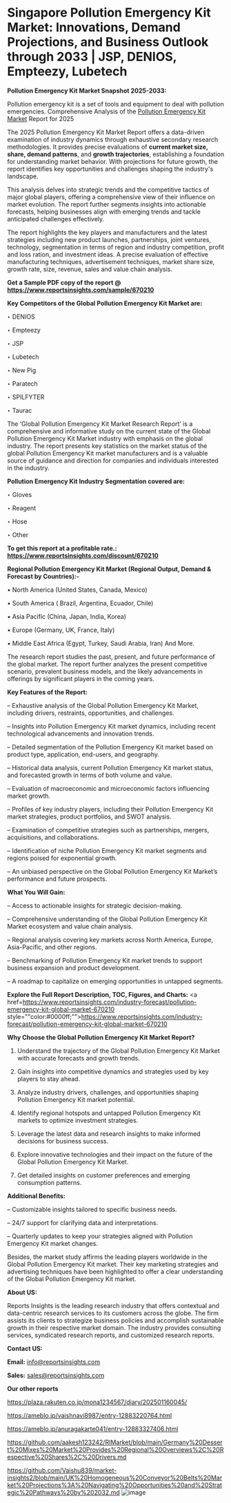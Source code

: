 # Singapore Pollution Emergency Kit Market: Innovations, Demand Projections, and Business Outlook through 2033 | JSP, DENIOS, Empteezy, Lubetech

<strong>Pollution Emergency Kit Market Snapshot 2025-2033:</strong>

Pollution emergency kit is a set of tools and equipment to deal with pollution emergencies. Comprehensive Analysis of the <a href=https://www.reportsinsights.com/sample/670210>Pollution Emergency Kit Market</a> Report for 2025

The 2025 Pollution Emergency Kit Market Report offers a data-driven examination of industry dynamics through exhaustive secondary research methodologies. It provides precise evaluations of <strong>current market size, share, demand patterns</strong>, and <strong>growth trajectories</strong>, establishing a foundation for understanding market behavior. With projections for future growth, the report identifies key opportunities and challenges shaping the industry's landscape.

This analysis delves into strategic trends and the competitive tactics of major global players, offering a comprehensive view of their influence on market evolution. The report further segments insights into actionable forecasts, helping businesses align with emerging trends and tackle anticipated challenges effectively.

The report highlights the key players and manufacturers and the latest strategies including new product launches, partnerships, joint ventures, technology, segmentation in terms of region and industry competition, profit and loss ration, and investment ideas. A precise evaluation of effective manufacturing techniques, advertisement techniques, market share size, growth rate, size, revenue, sales and value chain analysis.

<strong>Get a Sample PDF copy of the report @ <a href=https://www.reportsinsights.com/sample/670210 style=color:#0000ff;>https://www.reportsinsights.com/sample/670210</a></strong>

<strong>Key Competitors of the Global Pollution Emergency Kit Market are:</strong>

‣ DENIOS

‣ Empteezy

‣ JSP

‣ Lubetech

‣ New Pig

‣ Paratech

‣ SPILFYTER

‣ Taurac

The ‘Global Pollution Emergency Kit Market Research Report’ is a comprehensive and informative study on the current state of the Global Pollution Emergency Kit Market industry with emphasis on the global industry. The report presents key statistics on the market status of the global Pollution Emergency Kit market manufacturers and is a valuable source of guidance and direction for companies and individuals interested in the industry.

<strong>Pollution Emergency Kit Industry Segmentation covered are:</strong>

‣ Gloves

‣ Reagent

‣ Hose

‣ Other

<strong>To get this report at a profitable rate.: <a href=https://www.reportsinsights.com/discount/670210 style=color:#0000ff;>https://www.reportsinsights.com/discount/670210</a></strong>

<strong>Regional Pollution Emergency Kit Market (Regional Output, Demand &amp; Forecast by Countries):-</strong>

• North America (United States, Canada, Mexico)

• South America ( Brazil, Argentina, Ecuador, Chile)

• Asia Pacific (China, Japan, India, Korea)

• Europe (Germany, UK, France, Italy)

• Middle East Africa (Egypt, Turkey, Saudi Arabia, Iran) And More.

The research report studies the past, present, and future performance of the global market. The report further analyzes the present competitive scenario, prevalent business models, and the likely advancements in offerings by significant players in the coming years.

<strong>Key Features of the Report:</strong>

– Exhaustive analysis of the Global Pollution Emergency Kit Market, including drivers, restraints, opportunities, and challenges.

– Insights into Pollution Emergency Kit market dynamics, including recent technological advancements and innovation trends.

– Detailed segmentation of the Pollution Emergency Kit market based on product type, application, end-users, and geography.

– Historical data analysis, current Pollution Emergency Kit market status, and forecasted growth in terms of both volume and value.

– Evaluation of macroeconomic and microeconomic factors influencing market growth.

– Profiles of key industry players, including their Pollution Emergency Kit market strategies, product portfolios, and SWOT analysis.

– Examination of competitive strategies such as partnerships, mergers, acquisitions, and collaborations.

– Identification of niche Pollution Emergency Kit market segments and regions poised for exponential growth.

– An unbiased perspective on the Global Pollution Emergency Kit Market’s performance and future prospects.

<strong>What You Will Gain:</strong>

– Access to actionable insights for strategic decision-making.

– Comprehensive understanding of the Global Pollution Emergency Kit Market ecosystem and value chain analysis.

– Regional analysis covering key markets across North America, Europe, Asia-Pacific, and other regions.

– Benchmarking of Pollution Emergency Kit market trends to support business expansion and product development.

– A roadmap to capitalize on emerging opportunities in untapped segments.

<strong>Explore the Full Report Description, TOC, Figures, and Charts:</strong>
<a href=https://www.reportsinsights.com/industry-forecast/pollution-emergency-kit-global-market-670210 style=""color:#0000ff;"">https://www.reportsinsights.com/industry-forecast/pollution-emergency-kit-global-market-670210</a>

<strong>Why Choose the Global Pollution Emergency Kit Market Report?</strong>

1. Understand the trajectory of the Global Pollution Emergency Kit Market with accurate forecasts and growth trends.

2. Gain insights into competitive dynamics and strategies used by key players to stay ahead.

3. Analyze industry drivers, challenges, and opportunities shaping Pollution Emergency Kit market potential.

4. Identify regional hotspots and untapped Pollution Emergency Kit markets to optimize investment strategies.

5. Leverage the latest data and research insights to make informed decisions for business success.

6. Explore innovative technologies and their impact on the future of the Global Pollution Emergency Kit Market.

7. Get detailed insights on customer preferences and emerging consumption patterns.

<strong>Additional Benefits:</strong>

– Customizable insights tailored to specific business needs.

– 24/7 support for clarifying data and interpretations.

– Quarterly updates to keep your strategies aligned with Pollution Emergency Kit market changes.

Besides, the market study affirms the leading players worldwide in the Global Pollution Emergency Kit market. Their key marketing strategies and advertising techniques have been highlighted to offer a clear understanding of the Global Pollution Emergency Kit market.

<strong><strong>About US</strong>:</strong>

Reports Insights is the leading research industry that offers contextual and data-centric research services to its customers across the globe. The firm assists its clients to strategize business policies and accomplish sustainable growth in their respective market domain. The industry provides consulting services, syndicated research reports, and customized research reports.

<strong>Contact US:</strong>

<p class=><b>Email:</b> <a href=mailto:info@reportsinsights.com>info@reportsinsights.com</a></p>
<p class=><b>Sales:</b> <a href=mailto:sales@reportsinsights.com>sales@reportsinsights.com</a></p>

<strong>Our other reports</strong>

<a href=https://plaza.rakuten.co.jp/mona1234567/diary/202501160045/>https://plaza.rakuten.co.jp/mona1234567/diary/202501160045/</a>

<a href=https://ameblo.jp/vaishnavi8987/entry-12883220764.html>https://ameblo.jp/vaishnavi8987/entry-12883220764.html</a>

<a href=https://ameblo.jp/anuragakarte041/entry-12883327406.html>https://ameblo.jp/anuragakarte041/entry-12883327406.html</a>

<a href=https://github.com/aakesh123242/RIMarket/blob/main/Germany%20Dessert%20Mixes%20Market%20Provides%20Regional%20Overviews%2C%20Respective%20Shares%2C%20Drivers.md>https://github.com/aakesh123242/RIMarket/blob/main/Germany%20Dessert%20Mixes%20Market%20Provides%20Regional%20Overviews%2C%20Respective%20Shares%2C%20Drivers.md</a>

<a href=https://github.com/Vaishu839/market-insights2/blob/main/UK%20Homogeneous%20Conveyor%20Belts%20Market%20Projections%3A%20Navigating%20Opportunities%20and%20Strategic%20Pathways%20by%202032.md>https://github.com/Vaishu839/market-insights2/blob/main/UK%20Homogeneous%20Conveyor%20Belts%20Market%20Projections%3A%20Navigating%20Opportunities%20and%20Strategic%20Pathways%20by%202032.md</a>
![image](https://github.com/user-attachments/assets/9bf65c35-1ba8-431d-a99c-9ab5f67fcfa6)
